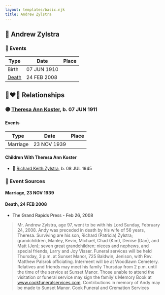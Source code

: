 ```yaml
---
layout: templates/basic.njk
title: Andrew Zylstra
---
```

## 🔵 Andrew Zylstra

### 📆 Events

Type | Date | Place
------ | ------ | ------
Birth | 07 JUN 1910 |
[Death](#event-321934d0-7e39-4bd7-b7d9-014e1789033f) | 24 FEB 2008 |

## 👩‍❤️‍👨 Relationships

### 🟣 [Theresa Ann Koster](/people/8/89133966), b. 07 JUN 1911

#### Events

Type | Date | Place
------ | ------ | ------
Marriage | 23 NOV 1939 |
#### Children With Theresa Ann Koster
* 🔵 [Richard Keith Zylstra](/people/8/82104984), b. 08 JUL 1945
### 📰 Event Sources

#### <a id="event-137c406d-f744-4a16-a980-56a0537c9115"></a> Marriage, 23 NOV 1939

#### <a id="event-321934d0-7e39-4bd7-b7d9-014e1789033f"></a> Death, 24 FEB 2008
* The Grand Rapids Press  - Feb 26, 2008
>   
  > Mr. Andrew Zylstra, age 97, went to be with his Lord Sunday, February 24, 2008. Andy was preceded in death by his wife of 56 years, Theresa. Surviving are his son, Richard (Patricia) Zylstra; grandchildren, Manley, Kevin, Michael, Chad (Kim), Denise (Dan), and Matt (Jen); seven great grandchildren; nieces and nephews, and special friends, Larry and Joy Visser. Funeral services will be held Thursday, 3 p.m. at Sunset Manor, 725 Baldwin, Jenison, with Rev. Matthew Palsrok officiating. Interment will be at Woodlawn Cemetery. Relatives and friends may meet his family Thursday from 2 p.m. until the time of the service at Sunset Manor. Those unable to attend the visitation or funeral service may sign the family's Memory Book at www.cookfuneralservices.com. Contributions in memory of Andy may be made to Sunset Manor. Cook Funeral and Cremation Services